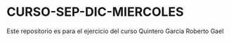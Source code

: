# CURSO-SEP-DIC-MIERCOLES
Este repositorio es para el ejercicio del curso Quintero Garcia Roberto Gael
